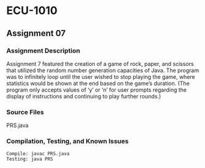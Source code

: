 # ECU-1010

## Assignment 07
### Assignment Description
Assignment 7 featured the creation of a game of rock, paper, and scissors that utilized the random number generation capacities of Java. The program was to infinitely loop until the user wished to stop playing the game, where statistics would be shown at the end based on the game’s duration. (The program only accepts values of ‘y’ or ‘n’ for user prompts regarding the display of instructions and continuing to play further rounds.)
### Source Files
PRS.java
### Compilation, Testing, and Known Issues
```
Compile: javac PRS.java
Testing: java PRS
```
